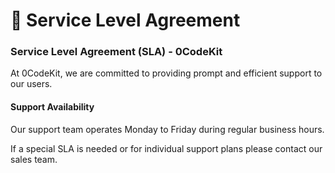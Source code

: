 # 🤝 Service Level Agreement

### Service Level Agreement (SLA) - 0CodeKit

At 0CodeKit, we are committed to providing prompt and efficient support to our users.

#### Support Availability

Our support team operates Monday to Friday during regular business hours.

If a special SLA is needed or for individual support plans please contact our sales team.
